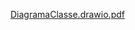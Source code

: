 [DiagramaClasse.drawio.pdf](https://github.com/user-attachments/files/19635341/DiagramaClasse.drawio.pdf)
